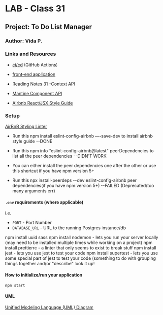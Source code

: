 # LAB - Class 31

## Project: To Do List Manager

### Author: Vida P.

### Links and Resources

- [ci/cd](https://github.com/Vida-1/todo-app/actions/new) (GitHub Actions)

<!--- [back-end server url](http://xyz.com) (when applicable) -->
- [front-end application](https://vida-1.github.io/todo-app/)

- [Reading Notes 31 -Context API](https://vida-1.github.io/reading-notes/read31_401.html)
- [Mantine Component API](https://mantine.dev/pages/getting-started/)
- [Airbnb React/JSX Style Guide](https://airbnb.io/javascript/react/)

### Setup
[AirBnB Styling Linter](https://medium.com/@Tunmise/set-up-eslint-with-airbnb-style-guide-in-5-minutes-d7b4cc5707f8)

* Run this npm install eslint-config-airbnb —-save-dev to install airbnb style guide --DONE

* Run this npm info “eslint-config-airbnb@latest" peerDependencies to list all the peer dependencies --DIDN'T WORK

* You can either install the peer dependencies one after the other or use this shortcut if you have npm version 5+ 

* Run this npx install-peerdeps --dev eslint-config-airbnb peer dependencies(if you have npm version 5+) --FAILED (Deprecated/too many arguments err)


#### `.env` requirements (where applicable)

i.e.

- `PORT` - Port Number
- `DATABASE_URL` - URL to the running Postgres instance/db

npm install uuid sass
npm install nodemon - lets you run your server locally (may need to be installed multiple times while working on a project)
npm install prettierrc - a linter that only seems to exist to break stuff
npm install jest - lets you use jest to test your code
npm install supertest - lets you use some special part of jest to test your code (something to do with grouping things together and/or "describe" look it up!

#### How to initialize/run your application

`npm start`

<!-- #### How to use your library (where applicable) 

#### Tests

- How do you run tests?
- Any tests of note?
- Describe any tests that you did not complete, skipped, etc -->

#### UML

[Unified Modeling Language (UML) Diagram](./lab31UML.jpg)
